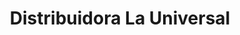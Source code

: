 ---
title: "Distribuidora La Universal"
url: /managua/distribuidora-la-universal/
shop: Schreibwaren
---
